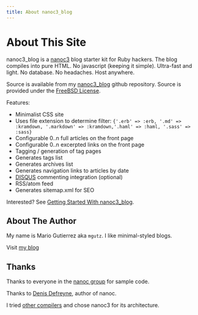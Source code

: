 ```yaml
---
title: About nanoc3_blog
---
```


# About This Site

nanoc3_blog is a [nanoc3](http://nanoc.stoneship.org) blog starter kit for Ruby hackers.
The blog compiles into pure HTML. No javascript (keeping it simple). Ultra-fast and light. No database. No headaches. Host anywhere.

Source is available from my [nanoc3_blog](http://github.com/mgutz/nanoc3_blog) github repository.
Source is provided under the [FreeBSD License](/license.html).

Features: 

  - Minimalist CSS site
  - Uses file extension to determine filter:
    `{'.erb' => :erb, '.md' => :kramdown, '.markdown' => :kramdown,'.haml' => :haml, '.sass' => :sass}`
  - Configurable 0..n full articles on the front page
  - Configurable 0..n excerpted links on the front page
  - Tagging / generation of tag pages
  - Generates tags list
  - Generates archives list
  - Generates navigation links to articles by date
  - [DISQUS](http://www.disqus.com) commenting integration (optional)
  - RSS/atom feed
  - Generates sitemap.xml for SEO

Interested? See [Getting Started With nanoc3_blog](/2010/01/15/getting_started_with_nanoc3_blog.html).

## About The Author

My name is Mario Gutierrez aka `mgutz`. I like minimal-styled blogs.

Visit [my blog](http://mgutz.com)

## Thanks

  Thanks to everyone in the 
  [nanoc group](http://groups.google.com/group/nanoc)
  for sample code.
  
  Thanks to [Denis Defreyne](http://stoneship.org/about/), author of nanoc.

  I tried [other compilers](http://www.ruby-toolbox.com/categories/static_website_generation.html)
  and chose nanoc3 for its architecture.
